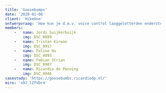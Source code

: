 ```yaml
---
title: 'Goosebumps'
date: '2020-01-06'
client: 'HikeOne'
ontwerpvraag: 'Hoe kun je d.m.v. voice control laaggeletterden ondersteunen in het gebruik van de Marktplaats app om deze zo inclusief mogelijk te maken?'
members:
    -   name: Jordi Suijkerbuijk
        img: DSC_0899
    -   name: Tristan Kirwan
        img: DSC_0917
    -   name: Feline Hu
        img: DSC_0893
    -   name: Fabian Strian
        img: DSC_0907
    -   name: Ricardio de Penning
        img: DSC_0946
casestudy: 'https://goosebumbs.ricardiodp.nl/'
miro: 'o9J_lZfVDr4'
---
```




